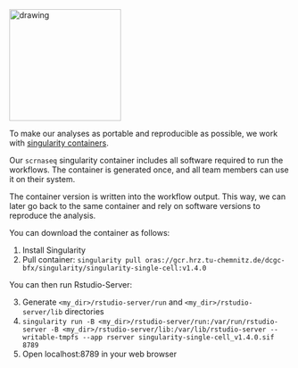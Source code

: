 <img src="https://user-images.githubusercontent.com/9417927/155297862-5d3e1dc0-68f4-4bfe-933d-22f2936c9581.gif" alt="drawing" width="200"/>

To make our analyses as portable and reproducible as possible, we work with [singularity containers](https://sylabs.io/guides/3.0/user-guide/index.html). 

Our `scrnaseq` singularity container includes all software required to run the workflows. The container is generated once, and all team members can use it on their system. 

The container version is written into the workflow output. This way, we can later go back to the same container and rely on software versions to reproduce the analysis. 

You can download the container as follows: 

1. Install Singularity
2. Pull container: `singularity pull oras://gcr.hrz.tu-chemnitz.de/dcgc-bfx/singularity/singularity-single-cell:v1.4.0`

You can then run Rstudio-Server:

3. Generate `<my_dir>/rstudio-server/run` and `<my_dir>/rstudio-server/lib` directories
4. `singularity run -B <my_dir>/rstudio-server/run:/var/run/rstudio-server -B <my_dir>/rstudio-server/lib:/var/lib/rstudio-server --writable-tmpfs --app rserver singularity-single-cell_v1.4.0.sif 8789`
5. Open localhost:8789 in your web browser
